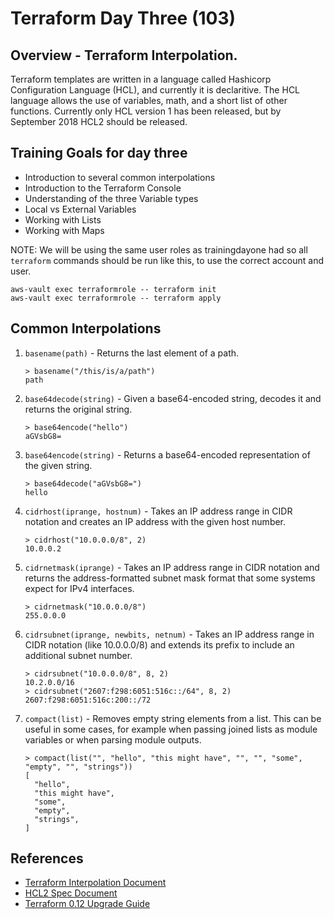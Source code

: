 # Terraform Day Three (103)

## Overview - Terraform Interpolation.
Terraform templates are written in a language called Hashicorp Configuration Language (HCL), and currently it is declaritive.
The HCL language allows the use of variables, math, and a short list of other functions.
Currently only HCL version 1 has been released, but by September 2018 HCL2 should be released.

## Training Goals for day three
*  Introduction to several common interpolations
*  Introduction to the Terraform Console
*  Understanding of the three Variable types
*  Local vs External Variables
*  Working with Lists
*  Working with Maps

NOTE: We will be using the same user roles as trainingdayone had so all `terraform` commands should be run like this, to use the correct account and user.
```hcl
aws-vault exec terraformrole -- terraform init
aws-vault exec terraformrole -- terraform apply
```

## Common Interpolations
1.  `basename(path)` - Returns the last element of a path.
    ```hcl
    > basename("/this/is/a/path")
    path
    ```
2.  `base64decode(string)` - Given a base64-encoded string, decodes it and returns the original string.
    ```hcl
    > base64encode("hello")
    aGVsbG8=
    ```
3.  `base64encode(string)` - Returns a base64-encoded representation of the given string.
    ```hcl
    > base64decode("aGVsbG8=")
    hello
    ```
4.  `cidrhost(iprange, hostnum)` - Takes an IP address range in CIDR notation and creates an IP address with the given host number.
    ```hcl
    > cidrhost("10.0.0.0/8", 2)
    10.0.0.2
    ```
5.  `cidrnetmask(iprange)` - Takes an IP address range in CIDR notation and returns the address-formatted subnet mask format that some systems expect for IPv4 interfaces.
    ```hcl
    > cidrnetmask("10.0.0.0/8")
    255.0.0.0
    ```
6.  `cidrsubnet(iprange, newbits, netnum)` - Takes an IP address range in CIDR notation (like 10.0.0.0/8) and extends its prefix to include an additional subnet number.
    ```hcl
    > cidrsubnet("10.0.0.0/8", 8, 2)
    10.2.0.0/16
    > cidrsubnet("2607:f298:6051:516c::/64", 8, 2)
    2607:f298:6051:516c:200::/72
    ```
7.  `compact(list)` - Removes empty string elements from a list. This can be useful in some cases, for example when passing joined lists as module variables or when parsing module outputs.
    ```hcl
    > compact(list("", "hello", "this might have", "", "", "some", "empty", "", "strings"))
    [
      "hello",
      "this might have",
      "some",
      "empty",
      "strings",
    ]
## References
*  [Terraform Interpolation Document](https://www.terraform.io/docs/configuration/interpolation.html)
*  [HCL2 Spec Document](https://github.com/hashicorp/hcl2/blob/master/hcl/hclsyntax/spec.md)
*  [Terraform 0.12 Upgrade Guide](https://www.terraform.io/upgrade-guides/0-12.html)